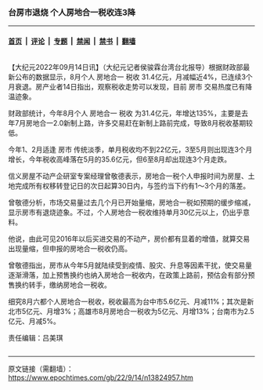 ### 台房市退烧 个人房地合一税收连3降

---

#### [首页](../../../..?n13824957) &nbsp;|&nbsp; [评论](../../../../../epoch-comment?n13824957) &nbsp;|&nbsp; [专题](../../../../../epoch-special?n13824957) &nbsp;|&nbsp; [禁闻](../../../../../epoch-news?n13824957) &nbsp;|&nbsp; [禁书](../../../../../books?n13824957) &nbsp;|&nbsp; [翻墙](https://github.com/gfw-breaker/nogfw/blob/master/README.md?n13824957)


<div class="column" id="artbody" itemprop="articleBody">
 <!-- article content begin -->
 <p>
  【大纪元2022年09月14日讯】（大纪元记者侯骏霖台湾台北报导）根据财政部最新公布的数据显示，8月个人
  <ok href="https://www.epochtimes.com/gb/tag/%E6%88%BF%E5%9C%B0%E5%90%88%E4%B8%80.html">
   房地合一
  </ok>
  <ok href="https://www.epochtimes.com/gb/tag/%E7%A8%8E%E6%94%B6.html">
   税收
  </ok>
  31.4亿元，月减幅近4%，已连续3个月衰退。房产业者14日指出，观察税收走势可以发现，目前
  <ok href="https://www.epochtimes.com/gb/tag/%E6%88%BF%E5%B8%82.html">
   房市
  </ok>
  交易热度已有降温迹象。
 </p>
 <p>
  财政部统计，今年8月个人
  <ok href="https://www.epochtimes.com/gb/tag/%E6%88%BF%E5%9C%B0%E5%90%88%E4%B8%80.html">
   房地合一
  </ok>
  <ok href="https://www.epochtimes.com/gb/tag/%E7%A8%8E%E6%94%B6.html">
   税收
  </ok>
  为31.4亿元，年增达135%，主要是去年7月房地合一2.0新制上路，许多交易赶在新制上路前完成，导致8月税收基期较低。
 </p>
 <p>
  今年1、2月适逢
  <ok href="https://www.epochtimes.com/gb/tag/%E6%88%BF%E5%B8%82.html">
   房市
  </ok>
  传统淡季，单月税收均不到22亿元，3至5月则出现连3个月增长，今年税收高峰落在5月的35.6亿元，但6至8月却出现连3个月走跌。
 </p>
 <p>
  信义房屋不动产企研室专案经理曾敬德表示，房地合一税个人申报时间为房屋、土地完成所有权移转登记日的次日起算30日内，与签约当下约有1～3个月的落差。
 </p>
 <p>
  曾敬德分析，市场交易量过去几个月已开始量缩，房地合一税如预期的缓步缩减，显示房市有退烧迹象。不过，个人房地合一税收维持单月30亿元以上，仍出乎意料。
 </p>
 <p>
  他说，由此可见2016年以后买进交易的不动产，房价都有显着的增值，就算交易出现量缩，但申报的房地合一税收仍高。
 </p>
 <p>
  曾敬德指出，房市从今年5月就陆续受到疫情、股灾、升息等因素干扰，使交易量逐渐滑落，加上预售换约也纳入房地合一税收内，在政策上路前，预估会有部分预售换约转手，缴纳房地合一税收。
 </p>
 <p>
  细究8月六都个人房地合一税收，税收最高为台中市5.6亿元、月减11%；其次是新北市5亿元、月增3%；高雄市8月房地合一税收为5亿元、月增13%；台南市为2.5亿元、月减5%。
 </p>
 <p>
  责任编辑：吕美琪
 </p>
 <!-- article content end -->
</div>


---

原文链接（需翻墙）：https://www.epochtimes.com/gb/22/9/14/n13824957.htm